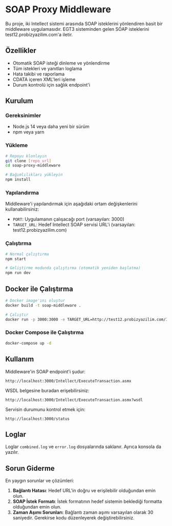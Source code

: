 # SOAP Proxy Middleware

Bu proje, iki Intellect sistemi arasında SOAP isteklerini yönlendiren basit bir middleware uygulamasıdır. EGT3 sisteminden gelen SOAP isteklerini test12.probizyazilim.com'a iletir.

## Özellikler

- Otomatik SOAP isteği dinleme ve yönlendirme
- Tüm istekleri ve yanıtları loglama
- Hata takibi ve raporlama
- CDATA içeren XML'leri işleme
- Durum kontrolü için sağlık endpoint'i

## Kurulum

### Gereksinimler

- Node.js 14 veya daha yeni bir sürüm
- npm veya yarn

### Yükleme

```bash
# Repoyu klonlayın
git clone [repo_url]
cd soap-proxy-middleware

# Bağımlılıkları yükleyin
npm install
```

### Yapılandırma

Middleware'i yapılandırmak için aşağıdaki ortam değişkenlerini kullanabilirsiniz:

- `PORT`: Uygulamanın çalışacağı port (varsayılan: 3000)
- `TARGET_URL`: Hedef Intellect SOAP servisi URL'i (varsayılan: test12.probizyazilim.com)

### Çalıştırma

```bash
# Normal çalıştırma
npm start

# Geliştirme modunda çalıştırma (otomatik yeniden başlatma)
npm run dev
```

## Docker ile Çalıştırma

```bash
# Docker image'ını oluştur
docker build -t soap-middleware .

# Çalıştır
docker run -p 3000:3000 -e TARGET_URL=http://test12.probizyazilim.com/Intellect/ExecuteTransaction.asmx soap-middleware
```

### Docker Compose ile Çalıştırma

```bash
docker-compose up -d
```

## Kullanım

Middleware'in SOAP endpoint'i şudur:
```
http://localhost:3000/Intellect/ExecuteTransaction.asmx
```

WSDL belgesine buradan erişebilirsiniz:
```
http://localhost:3000/Intellect/ExecuteTransaction.asmx?wsdl
```

Servisin durumunu kontrol etmek için:
```
http://localhost:3000/status
```

## Loglar

Loglar `combined.log` ve `error.log` dosyalarında saklanır. Ayrıca konsola da yazılır.

## Sorun Giderme

En yaygın sorunlar ve çözümleri:

1. **Bağlantı Hatası**: Hedef URL'in doğru ve erişilebilir olduğundan emin olun.
2. **SOAP İstek Formatı**: İstek formatının hedef sistemin beklediği formatta olduğundan emin olun.
3. **Zaman Aşımı Sorunları**: Bağlantı zaman aşımı varsayılan olarak 30 saniyedir. Gerekirse kodu düzenleyerek değiştirebilirsiniz.